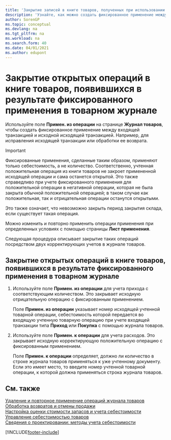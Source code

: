 ```yaml
---
title: 'Закрытие записей в книге товаров, полученных при использовании фиксированного применения'
description: 'Узнайте, как можно создать фиксированное применение между входящей транзакцией и исходной исходящей транзакцией в журнале товаров.'
author: SorenGP
ms.topic: conceptual
ms.devlang: na
ms.tgt_pltfrm: na
ms.workload: na
ms.search.form: 40
ms.date: 04/01/2021
ms.author: edupont
---
```

# <a name="close-open-item-ledger-entries-resulting-from-fixed-application-in-the-item-journal"></a><a name="close-open-item-ledger-entries-resulting-from-fixed-application-in-the-item-journal"></a><a name="close-open-item-ledger-entries-resulting-from-fixed-application-in-the-item-journal"></a>Закрытие открытых операций в книге товаров, появившихся в результате фиксированного применения в товарном журнале

Используйте поле **Примен. из операции** на странице **Журнал товаров**, чтобы создать фиксированное применение между входящей транзакцией и исходной исходящей транзакцией. Например, для исправления исходящей транзакции или обработки ее возврата.  

> [!IMPORTANT]  
> Фиксированные применения, сделанные таким образом, применяют только себестоимость, а не количество. Соответственно, учтенная положительная операция из книги товаров не закроет примененной исходящей операции и сама останется открытой. Это также справедливо при учете фиксированного применения для положительной операции в негативной операции, которая не была закрыта обычной положительной операцией; в таком случае как положительная, так и отрицательная операции останутся открытыми.  
>
> Это также означает, что невозможно закрыть период закрытия склада, если существует такая операция.  

Можно изменить и повторно применить операции применения при определенных условиях с помощью страницы **Лист применения**.  

Следующая процедура описывает закрытие таких операций посредством двух корректирующих учетов в журнале товаров.  

## <a name="to-close-open-item-ledger-entries-that-result-from-a-fixed-application-in-the-item-journal"></a><a name="to-close-open-item-ledger-entries-that-result-from-a-fixed-application-in-the-item-journal"></a><a name="to-close-open-item-ledger-entries-that-result-from-a-fixed-application-in-the-item-journal"></a>Закрытие открытых операций в книге товаров, появившихся в результате фиксированного применения в товарном журнале

1. Используйте поле **Примен. из операции** для учета прихода с соответствующим количеством. Это закрывает исходную отрицательную операцию с фиксированным применением.  

    Поле **Примен. из операции** указывает номер исходящей учтенной товарной операции, себестоимость которой передается во входящую учтенную товарную операцию при учете входящей транзакции типа **Приход** или **Покупка** с помощью журнала товаров.  
2. Используйте поле **Примен. к операции** для учета расходов. Это закрывает исходную корректирующую положительную операцию с фиксированным применением.  

    Поле **Примен. к операции** определяет, должно ли количество в строке журнала товаров применяться к уже учтенному документу. Если это имеет место, то введите номер учтенной товарной операции, к которой должна применяться строка журнала товаров.

## <a name="see-also"></a><a name="see-also"></a><a name="see-also"></a>См. также

[Удаление и повторное применение операций журнала товаров](finance-how-to-remove-and-reapply-item-entries.md)  
[Обработка возвратов и отмены продажи](sales-how-process-sales-returns-cancellations.md)  
[Настройка оценки стоимости запасов и учета себестоимости](finance-set-up-inventory-valuation-and-costing.md)  
[Управление себестоимостью товаров](finance-manage-inventory-costs.md)  
[Сведения о проектировании: методы учета себестоимости](design-details-costing-methods.md)


[!INCLUDE[footer-include](includes/footer-banner.md)]
